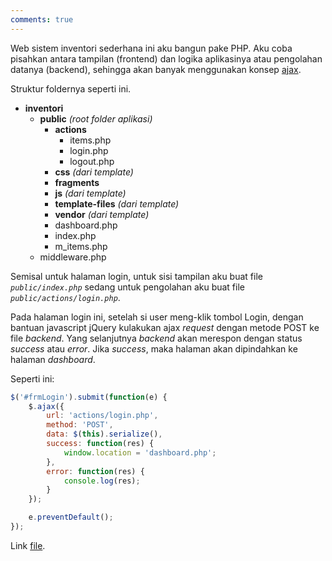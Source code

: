 ```yaml
---
comments: true
---
```


Web sistem inventori sederhana ini aku bangun pake PHP. Aku coba pisahkan antara tampilan (frontend) dan logika aplikasinya atau pengolahan datanya (backend), sehingga akan banyak menggunakan konsep <a href="https://www.petanikode.com/javascript-ajax/">ajax</a>.

Struktur foldernya seperti ini.
- **inventori**
    - **public** _(root folder aplikasi)_
        - **actions** 
            - items.php
            - login.php
            - logout.php
        - **css** _(dari template)_
        - **fragments**
        - **js** _(dari template)_
        - **template-files** _(dari template)_
        - **vendor** _(dari template)_
        - dashboard.php
        - index.php
        - m_items.php
    - middleware.php 

Semisal untuk halaman login, untuk sisi tampilan aku buat file _`public/index.php`_ sedang untuk pengolahan aku buat file _`public/actions/login.php`_.

Pada halaman login ini, setelah si user meng-klik tombol Login, dengan bantuan javascript jQuery kulakukan ajax _request_ dengan metode POST ke file _backend_. Yang selanjutnya _backend_ akan merespon dengan status _success_ atau _error_. Jika _success_, maka halaman akan dipindahkan ke halaman _dashboard_.

Seperti ini:

```javascript
$('#frmLogin').submit(function(e) {
    $.ajax({
        url: 'actions/login.php', 
        method: 'POST', 
        data: $(this).serialize(),
        success: function(res) {
            window.location = 'dashboard.php';
        },
        error: function(res) {
            console.log(res);
        }
    });

    e.preventDefault();
});
```
Link <a href="https://raw.githubusercontent.com/uddinmtm/inventori/master/public/index.php" target="_blank">file</a>.
